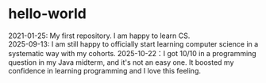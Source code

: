 # hello-world
2021-01-25: My first repository. I am happy to learn CS.  
2025-09-13: I am still happy to officially start learning computer science in a systematic way with my cohorts.
2025-10-22：I got 10/10 in a programming question in my Java midterm, and it's not an easy one. It boosted my confidence in learning programming and I love this feeling.
